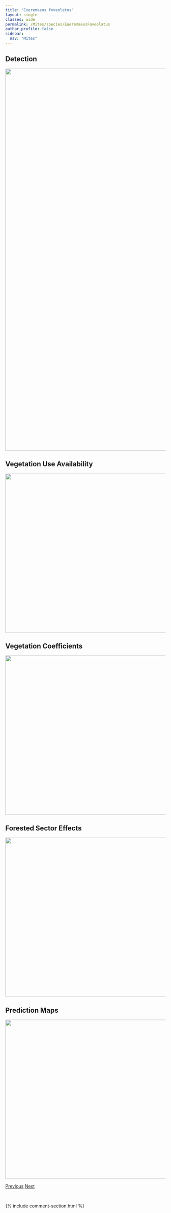 ```yaml
---
title: "Eueremaeus foveolatus"
layout: single
classes: wide
permalink: /Mites/species/EueremaeusFoveolatus
author_profile: false
sidebar:
  nav: "Mites"
---
```


<h2>Detection</h2>

<a href="https://drive.google.com/uc?export=view&id=1RCr34AcwmU7stePa2N5B1KK4qdrV6d7G">
<img src="https://drive.google.com/uc?export=view&id=1RCr34AcwmU7stePa2N5B1KK4qdrV6d7G" height = "1200" width = "800">
</a>


<h2>Vegetation Use Availability</h2>

<a href="https://drive.google.com/uc?export=view&id=1UhR-n9vjMEoBl0jeYbeOBx88kTaduQdm">
<img src="https://drive.google.com/uc?export=view&id=1UhR-n9vjMEoBl0jeYbeOBx88kTaduQdm" height = "500" width = "1000">
</a>


<h2>Vegetation Coefficients</h2>

<a href="https://drive.google.com/uc?export=view&id=15lp_7o2-281C4E4-RE1Aj5x3fw85YRuE">
<img src="https://drive.google.com/uc?export=view&id=15lp_7o2-281C4E4-RE1Aj5x3fw85YRuE" height = "500" width = "1000">
</a>


<h2>Forested Sector Effects</h2>

<a href="https://drive.google.com/uc?export=view&id=1VnJAXl3UmgDMBZnmUAewLCLFaX2gUW87">
<img src="https://drive.google.com/uc?export=view&id=1VnJAXl3UmgDMBZnmUAewLCLFaX2gUW87" height = "500" width = "1000">
</a>


<h2>Prediction Maps</h2>

<a href="https://drive.google.com/uc?export=view&id=1fg3d32Uwoo5x2D3aKXCTNSIhKr_vxJ8S">
<img src="https://drive.google.com/uc?export=view&id=1fg3d32Uwoo5x2D3aKXCTNSIhKr_vxJ8S" height = "500" width = "1000">
</a>


<a href="/DevelopmentWebsite/Mites/species/EueremaeusChiatous" class="pagination--pager" title="Eueremaeus chiatous">Previous</a> <a href="/DevelopmentWebsite/Mites/species/EueremaeusMarshalliQuadrilamellatus" class="pagination--pager" title="Eueremaeus marshalli/quadrilamellatus">Next</a>

<p>&nbsp;</p>

{% include comment-section.html %}
